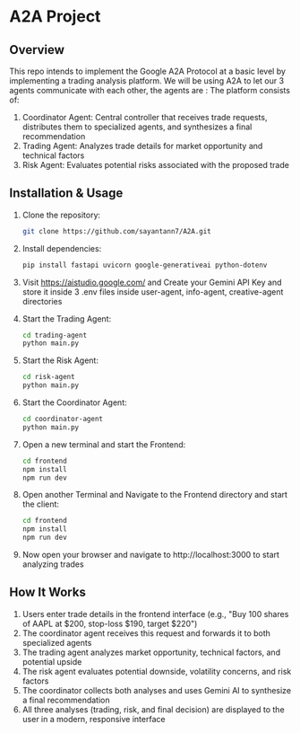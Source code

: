 # A2A Project

## Overview

This repo intends to implement the Google A2A Protocol at a basic level by implementing a trading analysis platform.
We will be using A2A to let our 3 agents communicate with each other, the agents are : 
The platform consists of:
1. Coordinator Agent: Central controller that receives trade requests, distributes them to specialized agents, and synthesizes a final recommendation
2. Trading Agent: Analyzes trade details for market opportunity and technical factors
3. Risk Agent: Evaluates potential risks associated with the proposed trade

## Installation & Usage

1. Clone the repository:
    ```bash
    git clone https://github.com/sayantann7/A2A.git
    ```
2. Install dependencies:
    ```bash
    pip install fastapi uvicorn google-generativeai python-dotenv
    ```
3. Visit https://aistudio.google.com/ and Create your Gemini API Key and store it inside 3 .env files inside user-agent, info-agent, creative-agent directories

4. Start the Trading Agent:
    ```bash
    cd trading-agent
    python main.py
    ```
5. Start the Risk Agent:
    ```bash
    cd risk-agent
    python main.py
    ```
6. Start the Coordinator Agent:
    ```bash
    cd coordinator-agent
    python main.py
    ```
7. Open a new terminal and start the Frontend:
    ```bash
    cd frontend
    npm install
    npm run dev
    ```
8. Open another Terminal and Navigate to the Frontend directory and start the client:
    ```bash
    cd frontend
    npm install
    npm run dev
    ```
9. Now open your browser and navigate to http://localhost:3000 to start analyzing trades

## How It Works
1. Users enter trade details in the frontend interface (e.g., "Buy 100 shares of AAPL at $200, stop-loss $190, target $220")
2. The coordinator agent receives this request and forwards it to both specialized agents
3. The trading agent analyzes market opportunity, technical factors, and potential upside
4. The risk agent evaluates potential downside, volatility concerns, and risk factors
5. The coordinator collects both analyses and uses Gemini AI to synthesize a final recommendation
6. All three analyses (trading, risk, and final decision) are displayed to the user in a modern, responsive interface